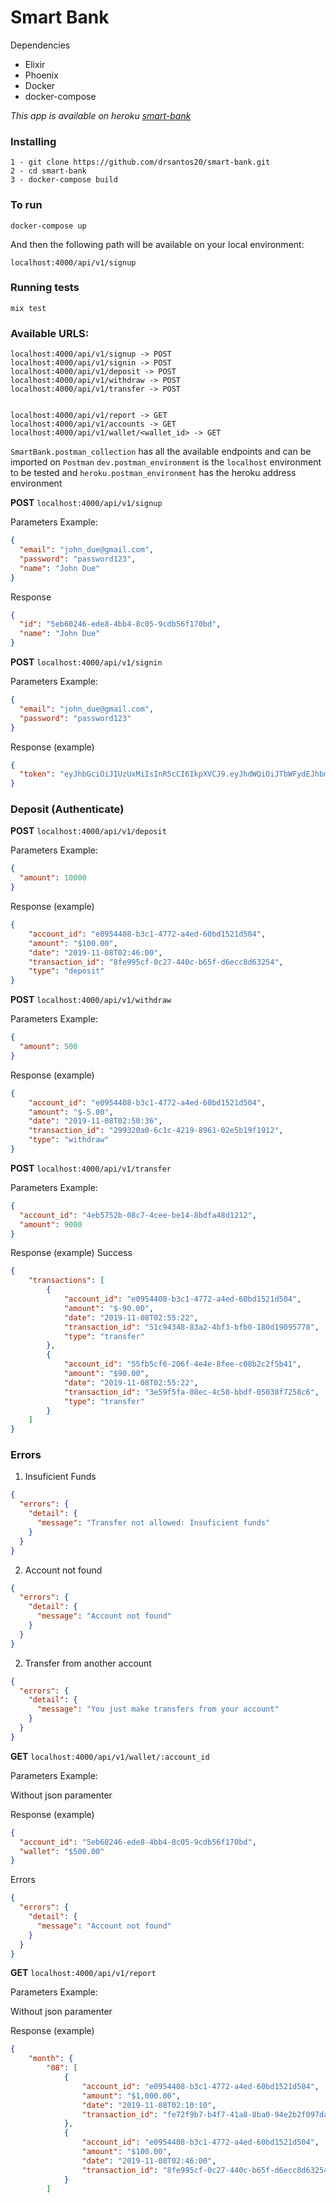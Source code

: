 
# Smart Bank

Dependencies
 * Elixir
 * Phoenix
 * Docker
 * docker-compose

*This app is available on heroku [smart-bank](https://smart-bank.herokuapp.com)*





### Installing

```
1 - git clone https://github.com/drsantos20/smart-bank.git
2 - cd smart-bank
3 - docker-compose build
```

### To run

```
docker-compose up
```

And then the following path will be available on your local environment:

```
localhost:4000/api/v1/signup
```

### Running tests

```
mix test
```

### Available URLS:
```
localhost:4000/api/v1/signup -> POST
localhost:4000/api/v1/signin -> POST
localhost:4000/api/v1/deposit -> POST
localhost:4000/api/v1/withdraw -> POST
localhost:4000/api/v1/transfer -> POST


localhost:4000/api/v1/report -> GET
localhost:4000/api/v1/accounts -> GET
localhost:4000/api/v1/wallet/<wallet_id> -> GET
```


`SmartBank.postman_collection` has all the available endpoints and can be imported on `Postman` 
`dev.postman_environment` is the `localhost` environment to be tested and `heroku.postman_environment` has the heroku address environment 


**POST** `localhost:4000/api/v1/signup`

Parameters Example:
```json
{
  "email": "john_due@gmail.com", 
  "password": "password123",
  "name": "John Due"
}
```
Response
```json
{
  "id": "5eb60246-ede8-4bb4-8c05-9cdb56f170bd",
  "name": "John Due"
}
```
**POST** `localhost:4000/api/v1/signin`

Parameters Example:
```json
{
  "email": "john_due@gmail.com", 
  "password": "password123"
}
```
Response (example)
```json
{
  "token": "eyJhbGciOiJIUzUxMiIsInR5cCI6IkpXVCJ9.eyJhdWQiOiJTbWFydEJhbmsiLCJleHAiOjE1NzU2MDAzNTQsImlhdCI6MTU3MzE4MTE1NCwiaXNzIjoiU21hcnRCYW5rIiwianRpIjoiM2UzZDZhNWQtZDc1My00YmI2LWIzYmQtNDc4ODU4ZDI4NmYzIiwibmJmIjoxNTczMTgxMTUzLCJzdWIiOiI1YWExYjRmZi02MmNmLTQ5YzQtYTk3My0xOTNhZWQ0MDZhY2YiLCJ0eXAiOiJhY2Nlc3MifQ.71O-COZ1f0u4fOB55Bqfq_0zs978vUg9Hmd8RuIPdWc7W3Zc8tqS_-1R_qXytpFP3lYSmgsW79izYueNrlE9Dg"
}
```
### Deposit (Authenticate)

**POST** `localhost:4000/api/v1/deposit`

Parameters Example:
```json
{
  "amount": 10000
}
```
Response (example)
```json
{
    "account_id": "e0954408-b3c1-4772-a4ed-60bd1521d504",
    "amount": "$100.00",
    "date": "2019-11-08T02:46:00",
    "transaction_id": "8fe995cf-0c27-440c-b65f-d6ecc8d63254",
    "type": "deposit"
}
```

**POST** `localhost:4000/api/v1/withdraw`

Parameters Example:
```json
{
  "amount": 500
}
```
Response (example)
```json
{
    "account_id": "e0954408-b3c1-4772-a4ed-60bd1521d504",
    "amount": "$-5.00",
    "date": "2019-11-08T02:50:36",
    "transaction_id": "299320a0-6c1c-4219-8961-02e5b19f1912",
    "type": "withdraw"
}
```

**POST** `localhost:4000/api/v1/transfer`

Parameters Example:
```json
{
  "account_id": "4eb5752b-08c7-4cee-be14-8bdfa48d1212",
  "amount": 9000
}
```
Response (example)
Success
```json
{
    "transactions": [
        {
            "account_id": "e0954408-b3c1-4772-a4ed-60bd1521d504",
            "amount": "$-90.00",
            "date": "2019-11-08T02:55:22",
            "transaction_id": "51c94348-83a2-4bf3-bfb0-180d19095778",
            "type": "transfer"
        },
        {
            "account_id": "55fb5cf6-206f-4e4e-8fee-c08b2c2f5b41",
            "amount": "$90.00",
            "date": "2019-11-08T02:55:22",
            "transaction_id": "3e59f5fa-08ec-4c50-bbdf-05038f7258c6",
            "type": "transfer"
        }
    ]
}
```
### Errors
1. Insuficient Funds
```json
{
  "errors": {
    "detail": {
      "message": "Transfer not allowed: Insuficient funds"
    }
  }
}
```
2. Account not found
```json
{
  "errors": {
    "detail": {
      "message": "Account not found"
    }
  }
}
```
2. Transfer from another account
```json
{
  "errors": {
    "detail": {
      "message": "You just make transfers from your account"
    }
  }
}
```

**GET** `localhost:4000/api/v1/wallet/:account_id`

Parameters Example:

Without json paramenter

Response (example)
```json
{
  "account_id": "5eb60246-ede8-4bb4-8c05-9cdb56f170bd",
  "wallet": "$500.00"
}
```
Errors
```json
{
  "errors": {
    "detail": {
      "message": "Account not found"
    }
  }
}
```
**GET** `localhost:4000/api/v1/report`

Parameters Example:

Without json paramenter

Response (example)
```json
{
    "month": {
        "08": [
            {
                "account_id": "e0954408-b3c1-4772-a4ed-60bd1521d504",
                "amount": "$1,000.00",
                "date": "2019-11-08T02:10:10",
                "transaction_id": "fe72f9b7-b4f7-41a8-8ba0-94e2b2f097da"
            },
            {
                "account_id": "e0954408-b3c1-4772-a4ed-60bd1521d504",
                "amount": "$100.00",
                "date": "2019-11-08T02:46:00",
                "transaction_id": "8fe995cf-0c27-440c-b65f-d6ecc8d63254"
            }
        ]